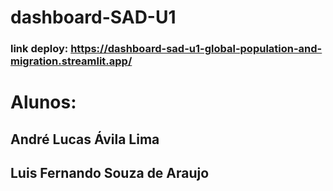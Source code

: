 # dashboard-SAD-U1

### link deploy: https://dashboard-sad-u1-global-population-and-migration.streamlit.app/

# Alunos:

## André Lucas Ávila Lima
## Luis Fernando Souza de Araujo
